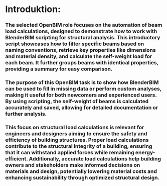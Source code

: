 # Introduktion: 
### The selected OpenBIM role focuses on the automation of beam load calculations, designed to demonstrate how to work with BlenderBIM scripting for structural analysis. This introductory script showcases how to filter specific beams based on naming conventions, retrieve key properties like dimensions and material density, and calculate the self-weight load for each beam. It further groups beams with identical properties, providing a summary for easy comparison.

### The purpose of this OpenBIM task is to show how BlenderBIM can be used to fill in missing data or perform custom analyses, making it useful for both newcomers and experienced users. By using scripting, the self-weight of beams is calculated accurately and saved, allowing for detailed documentation or further analysis.

### This focus on structural load calculations is relevant for engineers and designers aiming to ensure the safety and efficiency of building structures. Proper load calculations contribute to the structural integrity of a building, ensuring that it can withstand applied forces while remaining energy-efficient. Additionally, accurate load calculations help building owners and stakeholders make informed decisions on materials and design, potentially lowering material costs and enhancing sustainability through optimized structural design.
